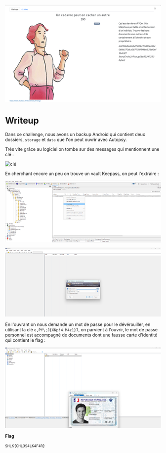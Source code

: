 ![Desc](images/desc.png)

# Writeup

Dans ce challenge, nous avons un backup Android qui contient deux dossiers, `storage` et `data` que l'on peut ouvrir avec Autopsy.

Très vite grâce au logiciel on tombe sur des messages qui mentionnent une clé :

![clé](images/Clé.png)

En cherchant encore un peu on trouve un vault Keepass, on peut l'extraire :

![autop](images/autop.png)

![vault](images/vault.png)

En l'ouvrant on nous demande un mot de passe pour le dévérouiller, en utilisant la clé `e,PY\;J{XKp!4.M4z1}7`, on parvient à l'ouvrir, le mot de passe personnel est accompagné de documents dont une fausse carte d'identité qui contient le flag :

![flag](images/flag.png)

**Flag**

`SHLK{OHL3S4LK4F4R}`